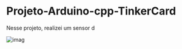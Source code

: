 # Projeto-Arduino-cpp-TinkerCard

  Nesse projeto, realizei um sensor d
  
![imag](https://github.com/user-attachments/assets/a318b6ee-bb10-40b8-add4-95fb8471fec1)
